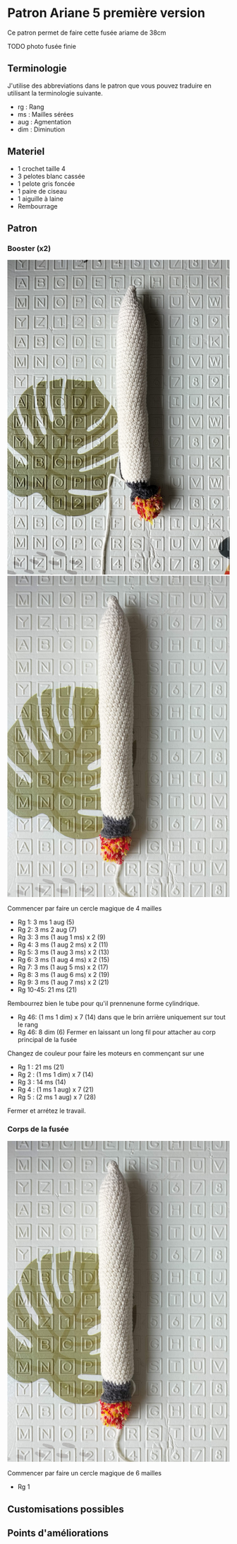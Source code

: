 # Patron Ariane 5 première version

Ce patron permet de faire cette fusée ariame de 38cm

TODO photo fusée finie

## Terminologie

J'utilise des abbreviations dans le patron que vous pouvez traduire en utilisant la terminologie suivante.

* rg : Rang
* ms : Mailles sérées
* aug : Agmentation
* dim : Diminution

## Materiel

* 1 crochet taille 4
* 3 pelotes blanc cassée
* 1 pelote gris foncée
* 1 paire de ciseau
* 1 aiguille à laine
* Rembourrage

## Patron

### Booster (x2)

![booster1](../../../../media/patterns/ariane5/v1/booster1.jpg)
![booster2](../../../../media/patterns/ariane5/v1/booster2.jpg)

Commencer par faire un cercle magique de 4 mailles

* Rg 1: 3 ms 1 aug (5)
* Rg 2: 3 ms 2 aug (7)
* Rg 3: 3 ms (1 aug 1 ms) x 2 (9)
* Rg 4: 3 ms (1 aug 2 ms) x 2 (11)
* Rg 5: 3 ms (1 aug 3 ms) x 2 (13)
* Rg 6: 3 ms (1 aug 4 ms) x 2 (15)
* Rg 7: 3 ms (1 aug 5 ms) x 2 (17)
* Rg 8: 3 ms (1 aug 6 ms) x 2 (19)
* Rg 9: 3 ms (1 aug 7 ms) x 2 (21)
* Rg 10-45: 21 ms (21)

Rembourrez bien le tube pour qu'il prennenune forme cylindrique.

* Rg 46: (1 ms 1 dim) x 7 (14) dans que le brin arrière uniquement sur tout le rang
* Rg 46: 8 dim (6)
Fermer en laissant un long fil pour attacher au corp principal de la fusée

Changez de couleur pour faire les moteurs en commençant sur une 

* Rg 1 : 21 ms (21)
* Rg 2 : (1 ms 1 dim) x 7 (14)
* Rg 3 : 14 ms (14)
* Rg 4 : (1 ms 1 aug) x 7 (21)
* Rg 5 : (2 ms 1 aug) x 7 (28)

Fermer et arrétez le travail.

### Corps de la fusée

![booster2](../../../../media/patterns/ariane5/v1/booster2.jpg)

Commencer par faire un cercle magique de 6 mailles

* Rg 1

## Customisations possibles

## Points d'améliorations
